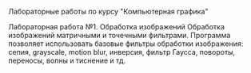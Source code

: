 Лабораторные работы по курсу "Компьютерная графика"

Лабораторная работа №1. Обработка изображений
Обработка изображений матричными и точечными фильтрами. Программа позволяет использовать базовые фильтры обработки изображения: сепия, grayscale, motion blur, инверсия, фильтр Гаусса, повороты, переносы, волны и тиснение и тд.

